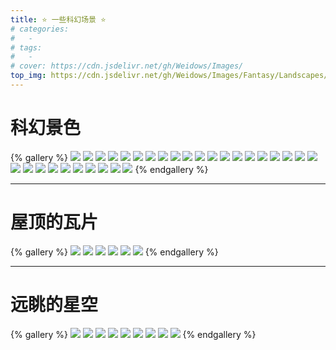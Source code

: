 ```yaml
---
title: ⭐ 一些科幻场景 ⭐
# categories:
#   -
# tags:
#   -
# cover: https://cdn.jsdelivr.net/gh/Weidows/Images/
top_img: https://cdn.jsdelivr.net/gh/Weidows/Images/Fantasy/Landscapes/img2.jpeg
---
```


<!--
 * @Author: Weidows
 * @LastEditors: Weidows
 * @LastEditTime: 2020-10-28 19:34:46
 * @FilePath: \Weidowsd:\Game\Demo\Github\Blog\source\tags\gallery_data\风景\Landscape.md
-->

# 科幻景色

{% gallery %}
![](https://cdn.jsdelivr.net/gh/Weidows/Images/Fantasy/Landscapes/img1.jpeg)
![](https://cdn.jsdelivr.net/gh/Weidows/Images/Fantasy/Landscapes/img2.jpeg)
![](https://cdn.jsdelivr.net/gh/Weidows/Images/Fantasy/Landscapes/img3.jpeg)
![](https://cdn.jsdelivr.net/gh/Weidows/Images/Fantasy/Landscapes/img4.jpeg)
![](https://cdn.jsdelivr.net/gh/Weidows/Images/Fantasy/Landscapes/img5.jpeg)
![](https://cdn.jsdelivr.net/gh/Weidows/Images/Fantasy/Landscapes/img6.jpeg)
![](https://cdn.jsdelivr.net/gh/Weidows/Images/Fantasy/Landscapes/img7.jpeg)
![](https://cdn.jsdelivr.net/gh/Weidows/Images/Fantasy/Landscapes/img8.jpeg)
![](https://cdn.jsdelivr.net/gh/Weidows/Images/Fantasy/Landscapes/img9.jpeg)
![](https://cdn.jsdelivr.net/gh/Weidows/Images/Fantasy/Landscapes/img10.jpeg)
![](https://cdn.jsdelivr.net/gh/Weidows/Images/Fantasy/Landscapes/img11.jpeg)
![](https://cdn.jsdelivr.net/gh/Weidows/Images/Fantasy/Landscapes/img12.jpeg)
![](https://cdn.jsdelivr.net/gh/Weidows/Images/Fantasy/Landscapes/img13.jpeg)
![](https://cdn.jsdelivr.net/gh/Weidows/Images/Fantasy/Landscapes/img14.jpeg)
![](https://cdn.jsdelivr.net/gh/Weidows/Images/Fantasy/Landscapes/img15.jpeg)
![](https://cdn.jsdelivr.net/gh/Weidows/Images/Fantasy/Landscapes/img16.jpeg)
![](https://cdn.jsdelivr.net/gh/Weidows/Images/Fantasy/Landscapes/img17.jpeg)
![](https://cdn.jsdelivr.net/gh/Weidows/Images/Fantasy/Landscapes/img18.jpeg)
![](https://cdn.jsdelivr.net/gh/Weidows/Images/Fantasy/Landscapes/img19.jpeg)
![](https://cdn.jsdelivr.net/gh/Weidows/Images/Fantasy/Landscapes/img20.jpeg)
![](https://cdn.jsdelivr.net/gh/Weidows/Images/Fantasy/Landscapes/img21.jpeg)
![](https://cdn.jsdelivr.net/gh/Weidows/Images/Fantasy/Landscapes/img22.jpeg)
![](https://cdn.jsdelivr.net/gh/Weidows/Images/Fantasy/Landscapes/img23.jpeg)
![](https://cdn.jsdelivr.net/gh/Weidows/Images/Fantasy/Landscapes/img24.jpeg)
![](https://cdn.jsdelivr.net/gh/Weidows/Images/Fantasy/Landscapes/img25.jpeg)
![](https://cdn.jsdelivr.net/gh/Weidows/Images/Fantasy/Landscapes/img26.jpeg)
![](https://cdn.jsdelivr.net/gh/Weidows/Images/Fantasy/Landscapes/img27.jpeg)
![](https://cdn.jsdelivr.net/gh/Weidows/Images/Fantasy/Landscapes/img28.jpeg)
![](https://cdn.jsdelivr.net/gh/Weidows/Images/Fantasy/Landscapes/img29.jpeg)
![](https://cdn.jsdelivr.net/gh/Weidows/Images/Fantasy/Landscapes/img30.jpeg)
{% endgallery %}

---

# 屋顶的瓦片

{% gallery %}
![](https://cdn.jsdelivr.net/gh/Weidows/Images/Fantasy/屋顶的瓦片/1.jpeg)
![](https://cdn.jsdelivr.net/gh/Weidows/Images/Fantasy/屋顶的瓦片/2.jpeg)
![](https://cdn.jsdelivr.net/gh/Weidows/Images/Fantasy/屋顶的瓦片/3.jpeg)
![](https://cdn.jsdelivr.net/gh/Weidows/Images/Fantasy/屋顶的瓦片/4.jpeg)
![](https://cdn.jsdelivr.net/gh/Weidows/Images/Fantasy/屋顶的瓦片/5.jpeg)
![](https://cdn.jsdelivr.net/gh/Weidows/Images/Fantasy/屋顶的瓦片/6.jpeg)
{% endgallery %}

---

# 远眺的星空

{% gallery %}
![](https://cdn.jsdelivr.net/gh/Weidows/Images/Fantasy/远眺的星空/xnkm1.jpeg)
![](https://cdn.jsdelivr.net/gh/Weidows/Images/Fantasy/远眺的星空/xnkm2.jpeg)
![](https://cdn.jsdelivr.net/gh/Weidows/Images/Fantasy/远眺的星空/xnkm3.jpeg)
![](https://cdn.jsdelivr.net/gh/Weidows/Images/Fantasy/远眺的星空/xnkm4.jpeg)
![](https://cdn.jsdelivr.net/gh/Weidows/Images/Fantasy/远眺的星空/xnkm5.jpeg)
![](https://cdn.jsdelivr.net/gh/Weidows/Images/Fantasy/远眺的星空/xnkm6.jpeg)
![](https://cdn.jsdelivr.net/gh/Weidows/Images/Fantasy/远眺的星空/xnkm7.jpeg)
![](https://cdn.jsdelivr.net/gh/Weidows/Images/Fantasy/远眺的星空/xnkm8.jpeg)
![](https://cdn.jsdelivr.net/gh/Weidows/Images/Fantasy/远眺的星空/xnkm9.jpeg)
{% endgallery %}
